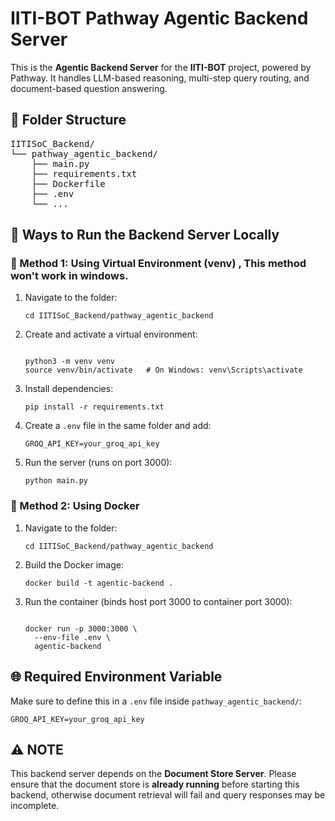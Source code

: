 <h1>IITI-BOT Pathway Agentic Backend Server</h1>

<p>This is the <strong>Agentic Backend Server</strong> for the <strong>IITI-BOT</strong> project, powered by Pathway. It handles LLM-based reasoning, multi-step query routing, and document-based question answering.</p>

<h2>📁 Folder Structure</h2>
<pre>
IITISoC_Backend/
└── pathway_agentic_backend/
    ├── main.py
    ├── requirements.txt
    ├── Dockerfile
    ├── .env
    └── ...
</pre>

<h2>🚀 Ways to Run the Backend Server Locally</h2>

<h3>📌 Method 1: Using Virtual Environment (venv) , This method won't work in windows.</h3>
<ol>
  <li>Navigate to the folder:</li>
  <pre><code>cd IITISoC_Backend/pathway_agentic_backend</code></pre>

  <li>Create and activate a virtual environment:</li>
  <pre><code>
python3 -m venv venv
source venv/bin/activate   # On Windows: venv\Scripts\activate
</code></pre>

  <li>Install dependencies:</li>
  <pre><code>pip install -r requirements.txt</code></pre>

  <li>Create a <code>.env</code> file in the same folder and add:</li>
  <pre><code>GROQ_API_KEY=your_groq_api_key</code></pre>

  <li>Run the server (runs on port 3000):</li>
  <pre><code>python main.py</code></pre>
</ol>

<h3>🐳 Method 2: Using Docker</h3>
<ol>
  <li>Navigate to the folder:</li>
  <pre><code>cd IITISoC_Backend/pathway_agentic_backend</code></pre>

  <li>Build the Docker image:</li>
  <pre><code>docker build -t agentic-backend .</code></pre>

  <li>Run the container (binds host port 3000 to container port 3000):</li>
  <pre><code>
docker run -p 3000:3000 \
  --env-file .env \
  agentic-backend
</code></pre>

  
</ol>

<h2>🌐 Required Environment Variable</h2>
<p>
Make sure to define this in a <code>.env</code> file inside <code>pathway_agentic_backend/</code>:
</p>
<pre><code>GROQ_API_KEY=your_groq_api_key</code></pre>

<h2>⚠️ NOTE</h2>
<p>
This backend server depends on the <strong>Document Store Server</strong>. Please ensure that the document store is <strong>already running</strong> before starting this backend, otherwise document retrieval will fail and query responses may be incomplete.
</p>
